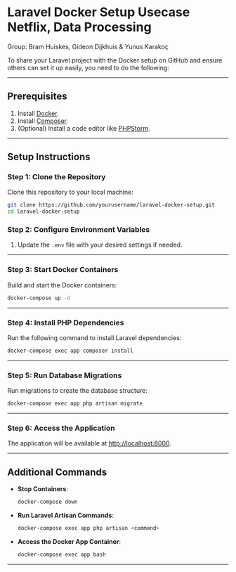 # Laravel Docker Setup Usecase Netflix, Data Processing

Group: Bram Huiskes, Gideon Dijkhuis & Yunus Karakoç

To share your Laravel project with the Docker setup on GitHub and ensure others can set it up easily, you need to do the following:

---

## **Prerequisites**

1. Install [Docker](https://www.docker.com/).
2. Install [Composer](https://getcomposer.org/).
3. (Optional) Install a code editor like [PHPStorm](https://www.jetbrains.com/phpstorm/).

---

## **Setup Instructions**

### **Step 1: Clone the Repository**

Clone this repository to your local machine:

```bash
git clone https://github.com/yourusername/laravel-docker-setup.git
cd laravel-docker-setup
```

### **Step 2: Configure Environment Variables**

1. Update the `.env` file with your desired settings if needed.

---

### **Step 3: Start Docker Containers**

Build and start the Docker containers:

```bash
docker-compose up -d
```

---

### **Step 4: Install PHP Dependencies**

Run the following command to install Laravel dependencies:

```bash
docker-compose exec app composer install
```

---

### **Step 5: Run Database Migrations**

Run migrations to create the database structure:

```bash
docker-compose exec app php artisan migrate
```

---

### **Step 6: Access the Application**

The application will be available at [http://localhost:8000](http://localhost:8000).

---

## **Additional Commands**

- **Stop Containers**:
  ```bash
  docker-compose down
  ```

- **Run Laravel Artisan Commands**:
  ```bash
  docker-compose exec app php artisan <command>
  ```

- **Access the Docker App Container**:
  ```bash
  docker-compose exec app bash
  ```

---

